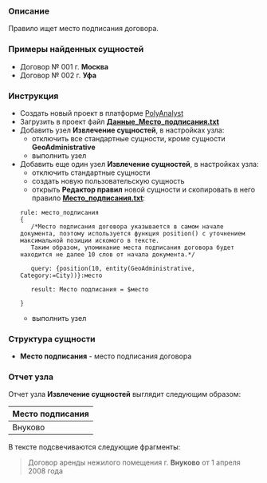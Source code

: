 ### Описание
Правило ищет место подписания договора.

### Примеры найденных сущностей
* Договор № 001 
   г. **Москва**
* Договор № 002 
   г. **Уфа**

### Инструкция
* Создать новый проект в платформе [PolyAnalyst](https://www.megaputer.ru/produkti/)
* Загрузить в проект файл [**Данные_Место_подписания.txt**](Данные_Место_подписания.txt)
* Добавить узел **Извлечение сущностей**, в настройках узла:
	* отключить все стандартные сущности, кроме сущности **GeoAdministrative**
	* выполнить узел
* Добавить еще один узел **Извлечение сущностей**, в настройках узла:
	 * отключить стандартные сущности
	 * создать новую пользовательскую сущность
	 * открыть **Редактор правил** новой сущности и скопировать в него правило [**Место_подписания.txt**](Место_подписания.txt):
	 ```
	rule: место_подписания
	{
		/*Место подписания договора указывается в самом начале документа, поэтому используется функция position() с уточнением максимальной позиции искомого в тексте. 
		Таким образом, упоминание места подписания договора будет находится не далее 10 слов от начала документа.*/
	    
	    query: {position(10, entity(GeoAdministrative, Category:=City))}:место

	    result: Место подписания = $место

	}
	```
	 * выполнить узел

### Структура сущности
* **Место подписания** - место подписания договора

### Отчет узла
Отчет узла **Извлечение сущностей** выглядит следующим образом:

| Место подписания| 
| ------ | 
| Внуково | 

В тексте подсвечиваются следующие фрагменты:
> Договор аренды нежилого помещения
г. **Внуково** 
от 1 апреля 2008 года